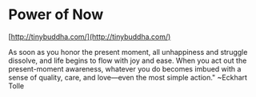 # Power of Now

[http://tinybuddha.com/](http://tinybuddha.com/)

As soon as you honor the present moment, all unhappiness and struggle dissolve, and life begins to flow with joy and ease. When you act out the present-moment awareness, whatever you do becomes imbued with a sense of quality, care, and love—even the most simple action." ~Eckhart Tolle